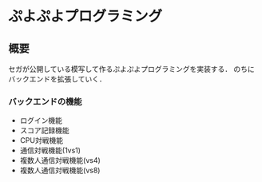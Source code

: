 # ぷよぷよプログラミング

## 概要
セガが公開している模写して作るぷよぷよプログラミングを実装する．
のちにバックエンドを拡張していく．

### バックエンドの機能
- ログイン機能
- スコア記録機能
- CPU対戦機能
- 通信対戦機能(1vs1)
- 複数人通信対戦機能(vs4)
- 複数人通信対戦機能(vs8)


